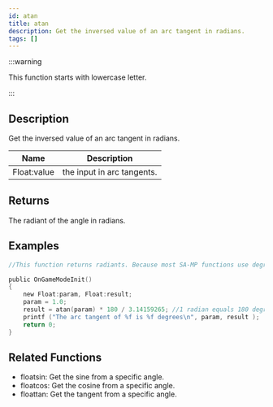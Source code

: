 ```yaml
---
id: atan
title: atan
description: Get the inversed value of an arc tangent in radians.
tags: []
---
```


:::warning

This function starts with lowercase letter.

:::

## Description

Get the inversed value of an arc tangent in radians.

| Name        | Description                |
| ----------- | -------------------------- |
| Float:value | the input in arc tangents. |

## Returns

The radiant of the angle in radians.

## Examples

```c
//This function returns radiants. Because most SA-MP functions use degrees, it is advised to convert them using the formula: result = atan (param) * 180 / PI

public OnGameModeInit()
{
	new Float:param, Float:result;
	param = 1.0;
	result = atan(param) * 180 / 3.14159265; //1 radian equals 180 degrees. 3.14... is used to define PI.
	printf ("The arc tangent of %f is %f degrees\n", param, result );
	return 0;
}
```

## Related Functions

- floatsin: Get the sine from a specific angle.
- floatcos: Get the cosine from a specific angle.
- floattan: Get the tangent from a specific angle.
